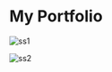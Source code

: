 # My Portfolio

![ss1](https://github.com/vidhi9696/vidhi9696.github.io/assets/114758784/ba6b82fe-9157-4b07-b764-71e0fd12b9b6)


![ss2](https://github.com/vidhi9696/vidhi9696.github.io/assets/114758784/4ce52b63-c386-464a-a71b-a4aebc83b878)






